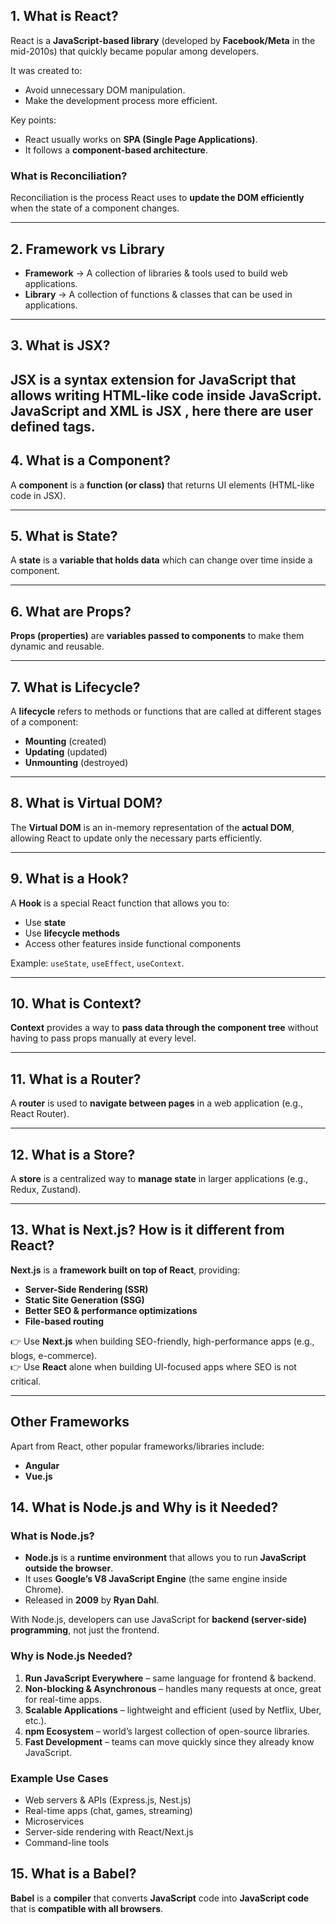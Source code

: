 ## 1. What is React?
React is a **JavaScript-based library** (developed by **Facebook/Meta** in the mid-2010s) that quickly became popular among developers.  

It was created to:
- Avoid unnecessary DOM manipulation.  
- Make the development process more efficient.  

Key points:
- React usually works on **SPA (Single Page Applications)**.  
- It follows a **component-based architecture**.  

### What is Reconciliation?
Reconciliation is the process React uses to **update the DOM efficiently** when the state of a component changes.

---

## 2. Framework vs Library
- **Framework** → A collection of libraries & tools used to build web applications.  
- **Library** → A collection of functions & classes that can be used in applications.  

---

## 3. What is JSX?
**JSX** is a **syntax extension for JavaScript** that allows writing **HTML-like code** inside JavaScript.
JavaScript and XML is JSX , here there are user defined tags.
---

## 4. What is a Component?
A **component** is a **function (or class)** that returns UI elements (HTML-like code in JSX).

---

## 5. What is State?
A **state** is a **variable that holds data** which can change over time inside a component.

---

## 6. What are Props?
**Props (properties)** are **variables passed to components** to make them dynamic and reusable.

---

## 7. What is Lifecycle?
A **lifecycle** refers to methods or functions that are called at different stages of a component:
- **Mounting** (created)  
- **Updating** (updated)  
- **Unmounting** (destroyed)  

---

## 8. What is Virtual DOM?
The **Virtual DOM** is an in-memory representation of the **actual DOM**, allowing React to update only the necessary parts efficiently.

---

## 9. What is a Hook?
A **Hook** is a special React function that allows you to:
- Use **state**  
- Use **lifecycle methods**  
- Access other features inside functional components  

Example: `useState`, `useEffect`, `useContext`.

---

## 10. What is Context?
**Context** provides a way to **pass data through the component tree** without having to pass props manually at every level.

---

## 11. What is a Router?
A **router** is used to **navigate between pages** in a web application (e.g., React Router).

---

## 12. What is a Store?
A **store** is a centralized way to **manage state** in larger applications (e.g., Redux, Zustand).

---

## 13. What is Next.js? How is it different from React?
**Next.js** is a **framework built on top of React**, providing:
- **Server-Side Rendering (SSR)**  
- **Static Site Generation (SSG)**  
- **Better SEO & performance optimizations**  
- **File-based routing**  

👉 Use **Next.js** when building SEO-friendly, high-performance apps (e.g., blogs, e-commerce).  
👉 Use **React** alone when building UI-focused apps where SEO is not critical.

---

## Other Frameworks
Apart from React, other popular frameworks/libraries include:
- **Angular**  
- **Vue.js**  



## 14. What is Node.js and Why is it Needed?

### What is Node.js?
- **Node.js** is a **runtime environment** that allows you to run **JavaScript outside the browser**.  
- It uses **Google’s V8 JavaScript Engine** (the same engine inside Chrome).  
- Released in **2009** by **Ryan Dahl**.  

With Node.js, developers can use JavaScript for **backend (server-side) programming**, not just the frontend.

### Why is Node.js Needed?
1. **Run JavaScript Everywhere** – same language for frontend & backend.  
2. **Non-blocking & Asynchronous** – handles many requests at once, great for real-time apps.  
3. **Scalable Applications** – lightweight and efficient (used by Netflix, Uber, etc.).  
4. **npm Ecosystem** – world’s largest collection of open-source libraries.  
5. **Fast Development** – teams can move quickly since they already know JavaScript.  

### Example Use Cases
- Web servers & APIs (Express.js, Nest.js)  
- Real-time apps (chat, games, streaming)  
- Microservices  
- Server-side rendering with React/Next.js  
- Command-line tools  


## 15. What is a Babel?
**Babel** is a **compiler** that converts **JavaScript** code into **JavaScript code** that is **compatible with all browsers**.